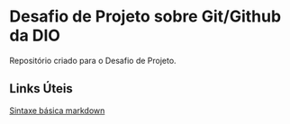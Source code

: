 # Desafio de Projeto sobre Git/Github da DIO
Repositório criado para o Desafio de Projeto.

## Links Úteis
[Sintaxe básica markdown](https://www.markdownguide.org/basic-syntax/)
